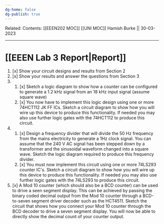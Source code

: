 ```yaml
---
dg-home: false
dg-publish: true
---
```

Related: 
Contents: [[EEEN202 MOC]]
[[UNI MOC]]
Hamish Burke || 30-03-2023
***

# [[EEEN Lab 3 Report\|Report]]

1. [x] Show your circuit designs and results from Section 2
2. [x] Show your results and answer the questions from Section 3
3. 
	1. [x] Sketch a logic diagram to show how a counter can be configured to generate a 1.2 kHz signal from an 18 kHz input signal (assume square wave)
	2. [x] You now have to implement this logic design using one or more 74HCT112 JK FF ICs. Sketch a circuit diagram to show how you will wire up this device to produce this functionality. If needed you may also use further logic gates with the 74HCT112 to produce this circuit.
4. 
	1. [x] Design a frequency divider that will divide the 50 Hz frequency from the mains electricity to generate a 1Hz clock signal. You can assume that the 240 V AC signal has been stepped down by a transformer and the sinusoidal waveform changed into a square wave. Sketch the logic diagram required to produce this frequency divider.
	2. [x] You must now implement this circuit using one or more 74LS293 counter IC's. Sketch a circuit diagram to show how you will wire up this device to produce this functionality. If needed you may also use further logic gates with the 74LS293 to produce this circuit.
5. [x] A Mod 10 counter (which should also be a BCD counter) can be used to drive a seen segment display. This can be achieved by passing the binary coded decimal output from the Mod 10 counter through a BCD-to-seven segment driver decoder such as the HCT4511. Sketch the circuit that shows how you connect your Mod 10 counter through the BCD decoder to drive a seven segment display. You will now be able to directly show the decimal count of your counter output.